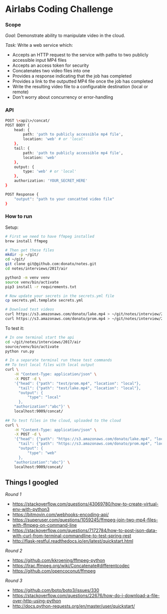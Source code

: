# Airlabs Coding Challenge

### Scope
*Goal:* Demonstrate ability to manipulate video in the cloud.

*Task:*
Write a web service which:
- Accepts an HTTP request to the service with paths to two publicly accessible input MP4 files
- Accepts an access token for security
- Concatenates two video files into one
- Provides a response indicating that the job has completed
- Provides a link to the outputted MP4 file once the job has completed
- Write the resulting video file to a configurable destination (local or remote)
- Don't worry about concurrency or error-handling


### API

```sh
POST \<api\>/concat/
POST BODY {
    head: {
        path: 'path to publicly accessible mp4 file',
        location: 'web' # or 'local'
    },
    tail: {
        path: 'path to publicly accessible mp4 file',
        location: 'web'
    },
    output: {
        type: 'web' # or 'local'
    },
    authorization: 'YOUR_SECRET_HERE'
}

POST Response {
    "output": "path to your concatted video file"
}
```

### How to run

Setup:
```sh
# First we need to have ffmpeg installed
brew install ffmpeg

# Then get these files
mkdir -p ~/git/
cd ~/git/
git clone git@github.com:donato/notes.git
cd notes/interviews/2017/air

python3 -m venv venv
source venv/bin/activate
pip3 install -r requirements.txt

# Now update your secrets in the secrets.yml file
cp secrets.yml.template secrets.yml

# Download test videos
curl https://s3.amazonaws.com/donato/lake.mp4 > ~/git/notes/interview/2017/air/test/lake.mp4
curl https://s3.amazonaws.com/donato/prom.mp4 > ~/git/notes/interview/2017/air/test/prom.mp4
```

To test it:
```sh
# In one terminal start the api
cd ~/git/notes/interviews/2017/air
source/venv/bin/activate
python run.py

# In a separate terminal run these test commands
## To test local files with local output
curl \
    -H "Content-Type: application/json" \
    -X POST -d \
    '{"head": {"path": "test/prom.mp4", "location": "local"}, 
      "tail": {"path": "test/lake.mp4", "location": "local"}, 
      "output": { 
          "type": "local"
      },
    "authorization":"abc"}' \
    localhost:9009/concat/
    
## To test files in the cloud, uploaded to the cloud
curl \
    -H "Content-Type: application/json" \
    -X POST -d \
    '{"head": {"path": "https://s3.amazonaws.com/donato/lake.mp4", "location": "web"}, 
      "tail": {"path": "https://s3.amazonaws.com/donato/prom.mp4", "location": "web"}, 
      "output": { 
          "type": "web"
      },
    "authorization":"abc"}' \
    localhost:9009/concat/
```


## Things I googled
*Round 1*
* https://stackoverflow.com/questions/43069780/how-to-create-virtual-env-with-python3
* https://bitmovin.com/webhooks-encoding-api/
* https://superuser.com/questions/1059245/ffmpeg-join-two-mp4-files-with-ffmpeg-on-command-line
* https://stackoverflow.com/questions/7172784/how-to-post-json-data-with-curl-from-terminal-commandline-to-test-spring-rest
* http://flask-restful.readthedocs.io/en/latest/quickstart.html

*Round 2*
* https://github.com/kkroening/ffmpeg-python
* https://trac.ffmpeg.org/wiki/Concatenate#differentcodec
* https://github.com/opencoconut/ffmpeg

*Round 3*
* https://github.com/boto/boto3/issues/330
* https://stackoverflow.com/questions/22676/how-do-i-download-a-file-over-http-using-python
* http://docs.python-requests.org/en/master/user/quickstart/

